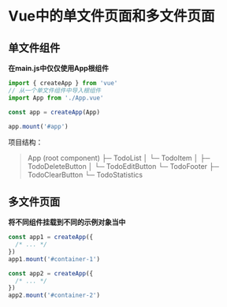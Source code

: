 # Vue中的单文件页面和多文件页面



## 单文件组件



**在main.js中仅仅使用App根组件**

```js
import { createApp } from 'vue'
// 从一个单文件组件中导入根组件
import App from './App.vue'

const app = createApp(App)

app.mount('#app')
```



项目结构：

> App (root component)
> ├─ TodoList
> │  └─ TodoItem
> │     ├─ TodoDeleteButton
> │     └─ TodoEditButton
> └─ TodoFooter
>    ├─ TodoClearButton
>    └─ TodoStatistics

## 多文件页面

**将不同组件挂载到不同的示例对象当中**



```js
const app1 = createApp({
  /* ... */
})
app1.mount('#container-1')

const app2 = createApp({
  /* ... */
})
app2.mount('#container-2')
```

